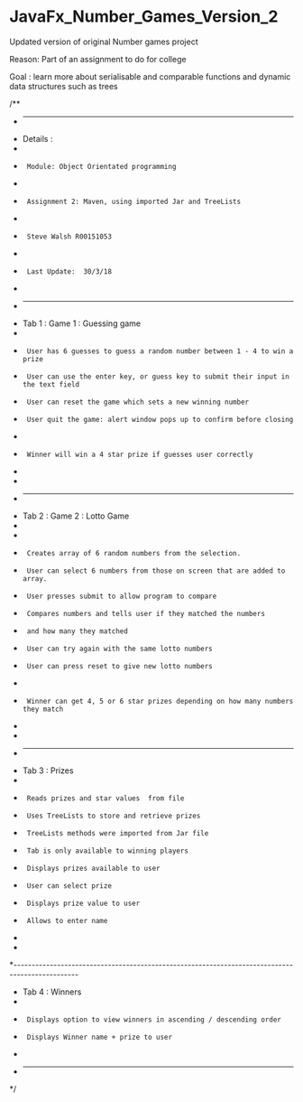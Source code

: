 # JavaFx_Number_Games_Version_2
Updated version of original Number games project

Reason: Part of an assignment to do for college

Goal : learn more about serialisable and comparable functions and dynamic data structures such as trees


/**
 * ------------------------------------------------------------------------------------------------
 * Details :
 *
 *      Module: Object Orientated programming
 *
 *      Assignment 2: Maven, using imported Jar and TreeLists
 *
 *      Steve Walsh R00151053
 *
 *      Last Update:  30/3/18
 *
 * ------------------------------------------------------------------------------------------------
 * Tab 1 : Game 1 : Guessing game
 *
 *      User has 6 guesses to guess a random number between 1 - 4 to win a prize
 *      User can use the enter key, or guess key to submit their input in the text field
 *      User can reset the game which sets a new winning number
 *      User quit the game: alert window pops up to confirm before closing
 *
 *      Winner will win a 4 star prize if guesses user correctly
 *
 *
 * ------------------------------------------------------------------------------------------------
 * Tab 2 : Game 2 : Lotto Game
 *
 *
 *      Creates array of 6 random numbers from the selection.
 *      User can select 6 numbers from those on screen that are added to array.
 *      User presses submit to allow program to compare
 *      Compares numbers and tells user if they matched the numbers
 *      and how many they matched
 *      User can try again with the same lotto numbers
 *      User can press reset to give new lotto numbers
 *
 *      Winner can get 4, 5 or 6 star prizes depending on how many numbers they match
 *
 *
 * ------------------------------------------------------------------------------------------------
 * Tab 3 : Prizes
 *
 *      Reads prizes and star values  from file
 *      Uses TreeLists to store and retrieve prizes
 *      TreeLists methods were imported from Jar file
 *      Tab is only available to winning players
 *      Displays prizes available to user
 *      User can select prize
 *      Displays prize value to user
 *      Allows to enter name
 *
 *
 *------------------------------------------------------------------------------------------------
 * Tab 4 : Winners
 *
 *      Displays option to view winners in ascending / descending order
 *      Displays Winner name + prize to user
 *
 * ------------------------------------------------------------------------------------------------
 */

